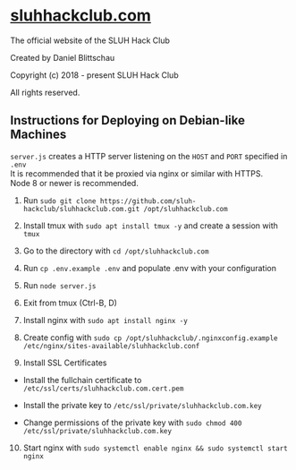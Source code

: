 # [sluhhackclub.com](https://sluhhackclub.com)

The official website of the SLUH Hack Club

Created by Daniel Blittschau

Copyright (c) 2018 - present SLUH Hack Club

All rights reserved.

## Instructions for Deploying on Debian-like Machines

`server.js` creates a HTTP server listening on the `HOST` and `PORT` specified in `.env`\
It is recommended that it be proxied via nginx or similar with HTTPS.\
Node 8 or newer is recommended.

1. Run `sudo git clone https://github.com/sluh-hackclub/sluhhackclub.com.git /opt/sluhhackclub.com`

2. Install tmux with `sudo apt install tmux -y` and create a session with `tmux`

3. Go to the directory with `cd /opt/sluhhackclub.com`

4. Run `cp .env.example .env` and populate .env with your configuration

5. Run `node server.js`

6. Exit from tmux (Ctrl-B, D)

7. Install nginx with `sudo apt install nginx -y`

8. Create config with `sudo cp /opt/sluhhackclub/.nginxconfig.example /etc/nginx/sites-available/sluhhackclub.conf`

9. Install SSL Certificates

  * Install the fullchain certificate to `/etc/ssl/certs/sluhhackclub.com.cert.pem`

  * Install the private key to `/etc/ssl/private/sluhhackclub.com.key`

  * Change permissions of the private key with `sudo chmod 400 /etc/ssl/private/sluhhackclub.com.key`

10. Start nginx with `sudo systemctl enable nginx && sudo systemctl start nginx`
